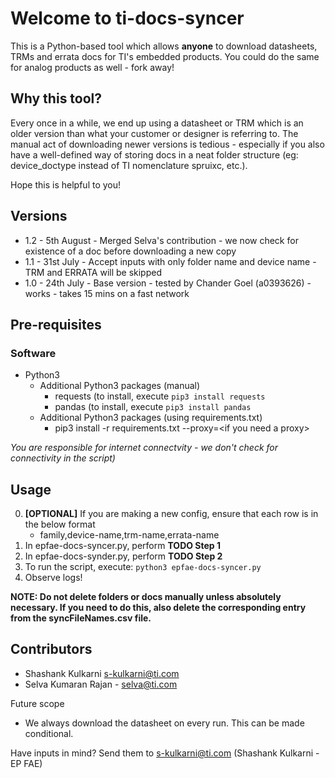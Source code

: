 # Welcome to ti-docs-syncer
This is a Python-based tool which allows **anyone** to download datasheets, TRMs and errata docs for TI's embedded products. You could do the same for analog products as well - fork away!

## Why this tool?

Every once in a while, we end up using a datasheet or TRM which is an older version than what your customer or designer is referring to.
The manual act of downloading newer versions is tedious - especially if you also have a well-defined way of storing docs in a neat folder structure (eg: device_doctype instead of TI nomenclature spruixc, etc.).

Hope this is helpful to you!

## Versions

- 1.2 - 5th August - Merged Selva's contribution - we now check for existence of a doc before downloading a new copy
- 1.1 - 31st July - Accept inputs with only folder name and device name - TRM and ERRATA will be skipped
- 1.0 - 24th July - Base version - tested by Chander Goel (a0393626) - works - takes 15 mins on a fast network

## Pre-requisites
### Software
- Python3
  - Additional Python3 packages (manual)
    - requests (to install, execute `pip3 install requests`
    - pandas (to install, execute `pip3 install pandas`
  - Additional Python3 packages (using requirements.txt)
    - pip3 install -r requirements.txt --proxy=\<if you need a proxy\>

*You are responsible for internet connectvity - we don't check for connectivity in the script)*

## Usage

0. **[OPTIONAL]** If you are making a new config, ensure that each row is in the below format
    - family,device-name,trm-name,errata-name
1. In epfae-docs-syncer.py, perform **TODO Step 1**
2. In epfae-docs-synder.py, perform **TODO Step 2**
3. To run the script, execute: `python3 epfae-docs-syncer.py`
4. Observe logs!

**NOTE: Do not delete folders or docs manually unless absolutely necessary. If you need to do this, also delete the corresponding entry from the syncFileNames.csv file.**

## Contributors
- Shashank Kulkarni s-kulkarni@ti.com
- Selva Kumaran Rajan - selva@ti.com

Future scope

- We always download the datasheet on every run. This can be made conditional.

Have inputs in mind? Send them to s-kulkarni@ti.com (Shashank Kulkarni - EP FAE)

